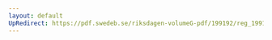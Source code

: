```yaml
---
layout: default
UpRedirect: https://pdf.swedeb.se/riksdagen-volumeG-pdf/199192/reg_199192/reg_199192_0299.pdf
---
```

